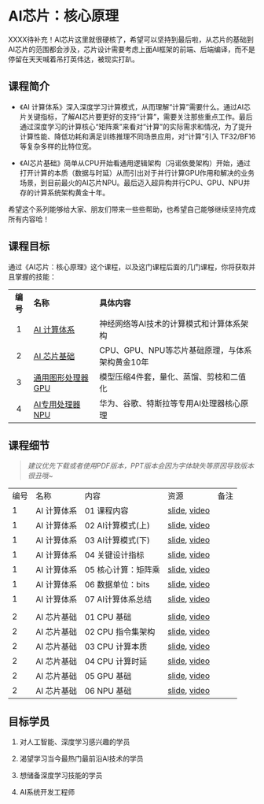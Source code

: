 # AI芯片：核心原理

XXXX待补充！AI芯片这里就很硬核了，希望可以坚持到最后啦，从芯片的基础到AI芯片的范围都会涉及，芯片设计需要考虑上面AI框架的前端、后端编译，而不是停留在天天喊着吊打英伟达，被现实打趴。

## 课程简介

- 《AI 计算体系》深入深度学习计算模式，从而理解“计算”需要什么。通过AI芯片关键指标，了解AI芯片要更好的支持“计算”，需要关注那些重点工作。最后通过深度学习的计算核心“矩阵乘”来看对“计算”的实际需求和情况，为了提升计算性能、降低功耗和满足训练推理不同场景应用，对“计算”引入 TF32/BF16 等复杂多样的比特位宽。

- 《AI芯片基础》简单从CPU开始看通用逻辑架构（冯诺依曼架构）开始，通过打开计算的本质（数据与时延）从而引出对于并行计算GPU作用和解决的业务场景，到目前最火的AI芯片NPU。最后迈入超异构并行CPU、GPU、NPU并存的计算系统架构黄金十年。
  
希望这个系列能够给大家、朋友们带来一些些帮助，也希望自己能够继续坚持完成所有内容哈！

## 课程目标

通过《AI芯片：核心原理》这个课程，以及这门课程后面的几门课程，你将获取并且掌握的技能：

|        |                          |                               |
|:------:|:------------------------ |:----------------------------- |
| **编号** | **名称**                   | **具体内容**                      |
| 1      | [AI 计算体系](./Foundation/) | 神经网络等AI技术的计算模式和计算体系架构         |
| 2      | [AI 芯片基础](./ChipBase/)   | CPU、GPU、NPU等芯片基础原理，与体系架构黄金10年 |
| 3      | [通用图形处理器 GPU](./GPU/)    | 模型压缩4件套，量化、蒸馏、剪枝和二值化          |
| 4      | [AI专用处理器 NPU](./NPU)     | 华为、谷歌、特斯拉等专用AI处理器核心原理         |

## 课程细节

> *建议优先下载或者使用PDF版本，PPT版本会因为字体缺失等原因导致版本很丑哦~*

|     |         |              |                                                                                                     |     |
| --- | ------- | ------------ | --------------------------------------------------------------------------------------------------- | --- |
| 编号  | 名称      | 内容           | 资源                                                                                                  | 备注  |
| 1   | AI 计算体系 | 01 课程内容      | [slide](./Foundation/01.introduction), [video](https://www.bilibili.com/video/BV1DX4y1D7PC/)        |     |
| 1   | AI 计算体系 | 02 AI计算模式(上) | [slide](./Foundation/02.constraints.pdf), [video](https://www.bilibili.com/video/BV17x4y1T7Cn/)     |     |
| 1   | AI 计算体系 | 03 AI计算模式(下) | [slide](./Foundation/03.mobile_parallel.pdf), [video](https://www.bilibili.com/video/BV1754y1M78X/) |     |
| 1   | AI 计算体系 | 04 关键设计指标    | [slide](./Foundation/04.metrics.pdf), [video](https://www.bilibili.com/video/BV1qL411o7S9/)         |     |
| 1   | AI 计算体系 | 05 核心计算：矩阵乘  | [slide](./Foundation/05.matrix.pdf), [video](https://www.bilibili.com/video/BV1ak4y1h7mp/)          |     |
| 1   | AI 计算体系 | 06 数据单位：bits | [slide](./Foundation/06.bit_width.pdf), [video](https://www.bilibili.com/video/BV1WT411k724/)       |     |
| 1   | AI 计算体系 | 07 AI计算体系总结  | [slide](./Foundation/07.summary.pdf), [video](https://www.bilibili.com/video/BV1j54y1T7ii/)         |     |
|     |         |              |                                                                                                     |     |
| 2   | AI 芯片基础 | 01 CPU 基础    | [slide](./ChipBase/01.cpu_base.pdf), [video](https://www.bilibili.com/video/BV1tv4y1V72f/)          |     |
| 2   | AI 芯片基础 | 02 CPU 指令集架构 | [slide](./ChipBase/02.cpu_isa.pdf), [video](https://www.bilibili.com/video/BV1ro4y1W7xN/)           |     |
| 2   | AI 芯片基础 | 03 CPU 计算本质  | [slide](./ChipBase/03.cpu_data.pdf), [video](https://www.bilibili.com/video/BV17X4y1k7eF/)          |     |
| 2   | AI 芯片基础 | 04 CPU 计算时延    | [slide](./ChipBase/04.cpu_latency.pdf), [video](https://www.bilibili.com/video/BV1Qk4y1i7GT/)                                                   |     |
| 2   | AI 芯片基础 | 05 GPU 基础    | [slide](./ChipBase/05.gpu.pdf), [video](https://www.bilibili.com/video/BV1sM411T72Q/)                                                   |     |
| 2   | AI 芯片基础 | 06 NPU 基础    | [slide](./ChipBase/06.npu.pptx), [video]()                                                   |     |

## 目标学员

1. 对人工智能、深度学习感兴趣的学员

2. 渴望学习当今最热门最前沿AI技术的学员

3. 想储备深度学习技能的学员

4. AI系统开发工程师